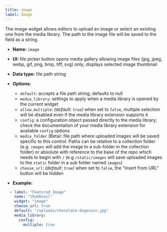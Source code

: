 ```yaml
---
title: image
label: Image
---
```

The image widget allows editors to upload an image or select an existing one from the media library. The path to the image file will be saved to the field as a string.

* **Name:** `image`
* **UI:** file picker button opens media gallery allowing image files (jpg, jpeg, webp, gif, png, bmp, tiff, svg) only; displays selected image thumbnail
* **Data type:** file path string
* **Options:**

  * `default`: accepts a file path string; defaults to null
  * `media_library`: settings to apply when a media library is opened by the
    current widget
  * `allow_multiple`: *(default: `true`)* when set to `false`, multiple selection will be disabled even if the media library extension supports it
  * `config`: a configuration object passed directly to the media library; check the documentation of your media library extension for available `config` options
  * `media_folder` (Beta): file path where uploaded images will be saved specific to this control. Paths can be relative to a collection folder (e.g. `images` will add the image to a sub-folder in the collection folder) or absolute with reference to the base of the repo which needs to begin with `/` (e.g `/static/images` will save uploaded images to the `static` folder in a sub folder named `images`)
  * `choose_url`: *(default: `true`)* when set to `false`, the "Insert from URL" button will be hidden
* **Example:**

```yaml
  - label: "Featured Image"
    name: "thumbnail"
    widget: "image"
    choose_url: true
    default: "/uploads/chocolate-dogecoin.jpg"
    media_library:
      config:
        multiple: true
```
